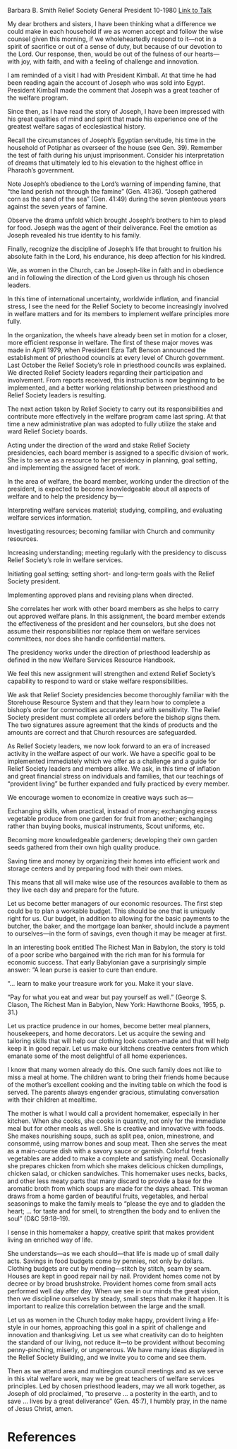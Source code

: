 Barbara B. Smith
Relief Society General President
10-1980
[Link to Talk](https://www.churchofjesuschrist.org/study/general-conference/1980/10/follow-joyously?lang=eng)

My dear brothers and sisters, I have been thinking what a difference we could make in each household if we as women accept and follow the wise counsel given this morning, if we wholeheartedly respond to it—not in a spirit of sacrifice or out of a sense of duty, but because of our devotion to the Lord. Our response, then, would be out of the fulness of our hearts—with joy, with faith, and with a feeling of challenge and innovation.

I am reminded of a visit I had with President Kimball. At that time he had been reading again the account of Joseph who was sold into Egypt. President Kimball made the comment that Joseph was a great teacher of the welfare program.

Since then, as I have read the story of Joseph, I have been impressed with his great qualities of mind and spirit that made his experience one of the greatest welfare sagas of ecclesiastical history.

Recall the circumstances of Joseph’s Egyptian servitude, his time in the household of Potiphar as overseer of the house (see Gen. 39). Remember the test of faith during his unjust imprisonment. Consider his interpretation of dreams that ultimately led to his elevation to the highest office in Pharaoh’s government.

Note Joseph’s obedience to the Lord’s warning of impending famine, that “the land perish not through the famine” (Gen. 41:36). “Joseph gathered corn as the sand of the sea” (Gen. 41:49) during the seven plenteous years against the seven years of famine.

Observe the drama unfold which brought Joseph’s brothers to him to plead for food. Joseph was the agent of their deliverance. Feel the emotion as Joseph revealed his true identity to his family.

Finally, recognize the discipline of Joseph’s life that brought to fruition his absolute faith in the Lord, his endurance, his deep affection for his kindred.

We, as women in the Church, can be Joseph-like in faith and in obedience and in following the direction of the Lord given us through his chosen leaders.

In this time of international uncertainty, worldwide inflation, and financial stress, I see the need for the Relief Society to become increasingly involved in welfare matters and for its members to implement welfare principles more fully.

In the organization, the wheels have already been set in motion for a closer, more efficient response in welfare. The first of these major moves was made in April 1979, when President Ezra Taft Benson announced the establishment of priesthood councils at every level of Church government. Last October the Relief Society’s role in priesthood councils was explained. We directed Relief Society leaders regarding their participation and involvement. From reports received, this instruction is now beginning to be implemented, and a better working relationship between priesthood and Relief Society leaders is resulting.

The next action taken by Relief Society to carry out its responsibilities and contribute more effectively in the welfare program came last spring. At that time a new administrative plan was adopted to fully utilize the stake and ward Relief Society boards.

Acting under the direction of the ward and stake Relief Society presidencies, each board member is assigned to a specific division of work. She is to serve as a resource to her presidency in planning, goal setting, and implementing the assigned facet of work.

In the area of welfare, the board member, working under the direction of the president, is expected to become knowledgeable about all aspects of welfare and to help the presidency by—





Interpreting welfare services material; studying, compiling, and evaluating welfare services information.





Investigating resources; becoming familiar with Church and community resources.





Increasing understanding; meeting regularly with the presidency to discuss Relief Society’s role in welfare services.





Initiating goal setting; setting short- and long-term goals with the Relief Society president.





Implementing approved plans and revising plans when directed.





She correlates her work with other board members as she helps to carry out approved welfare plans. In this assignment, the board member extends the effectiveness of the president and her counselors, but she does not assume their responsibilities nor replace them on welfare services committees, nor does she handle confidential matters.

The presidency works under the direction of priesthood leadership as defined in the new Welfare Services Resource Handbook.

We feel this new assignment will strengthen and extend Relief Society’s capability to respond to ward or stake welfare responsibilities.

We ask that Relief Society presidencies become thoroughly familiar with the Storehouse Resource System and that they learn how to complete a bishop’s order for commodities accurately and with sensitivity. The Relief Society president must complete all orders before the bishop signs them. The two signatures assure agreement that the kinds of products and the amounts are correct and that Church resources are safeguarded.

As Relief Society leaders, we now look forward to an era of increased activity in the welfare aspect of our work. We have a specific goal to be implemented immediately which we offer as a challenge and a guide for Relief Society leaders and members alike. We ask, in this time of inflation and great financial stress on individuals and families, that our teachings of “provident living” be further expanded and fully practiced by every member.

We encourage women to economize in creative ways such as—





Exchanging skills, when practical, instead of money; exchanging excess vegetable produce from one garden for fruit from another; exchanging rather than buying books, musical instruments, Scout uniforms, etc.





Becoming more knowledgeable gardeners; developing their own garden seeds gathered from their own high quality produce.





Saving time and money by organizing their homes into efficient work and storage centers and by preparing food with their own mixes.





This means that all will make wise use of the resources available to them as they live each day and prepare for the future.

Let us become better managers of our economic resources. The first step could be to plan a workable budget. This should be one that is uniquely right for us. Our budget, in addition to allowing for the basic payments to the butcher, the baker, and the mortgage loan banker, should include a payment to ourselves—in the form of savings, even though it may be meager at first.

In an interesting book entitled The Richest Man in Babylon, the story is told of a poor scribe who bargained with the rich man for his formula for economic success. That early Babylonian gave a surprisingly simple answer: “A lean purse is easier to cure than endure.

“… learn to make your treasure work for you. Make it your slave.

“Pay for what you eat and wear but pay yourself as well.” (George S. Clason, The Richest Man in Babylon, New York: Hawthorne Books, 1955, p. 31.)

Let us practice prudence in our homes, become better meal planners, housekeepers, and home decorators. Let us acquire the sewing and tailoring skills that will help our clothing look custom-made and that will help keep it in good repair. Let us make our kitchens creative centers from which emanate some of the most delightful of all home experiences.

I know that many women already do this. One such family does not like to miss a meal at home. The children want to bring their friends home because of the mother’s excellent cooking and the inviting table on which the food is served. The parents always engender gracious, stimulating conversation with their children at mealtime.

The mother is what I would call a provident homemaker, especially in her kitchen. When she cooks, she cooks in quantity, not only for the immediate meal but for other meals as well. She is creative and innovative with foods. She makes nourishing soups, such as split pea, onion, minestrone, and consommé, using marrow bones and soup meat. Then she serves the meat as a main-course dish with a savory sauce or garnish. Colorful fresh vegetables are added to make a complete and satisfying meal. Occasionally she prepares chicken from which she makes delicious chicken dumplings, chicken salad, or chicken sandwiches. This homemaker uses necks, backs, and other less meaty parts that many discard to provide a base for the aromatic broth from which soups are made for the days ahead. This woman draws from a home garden of beautiful fruits, vegetables, and herbal seasonings to make the family meals to “please the eye and to gladden the heart; … for taste and for smell, to strengthen the body and to enliven the soul” (D&C 59:18–19).

I sense in this homemaker a happy, creative spirit that makes provident living an enriched way of life.

She understands—as we each should—that life is made up of small daily acts. Savings in food budgets come by pennies, not only by dollars. Clothing budgets are cut by mending—stitch by stitch, seam by seam. Houses are kept in good repair nail by nail. Provident homes come not by decree or by broad brushstroke. Provident homes come from small acts performed well day after day. When we see in our minds the great vision, then we discipline ourselves by steady, small steps that make it happen. It is important to realize this correlation between the large and the small.

Let us as women in the Church today make happy, provident living a life-style in our homes, approaching this goal in a spirit of challenge and innovation and thanksgiving. Let us see what creativity can do to heighten the standard of our living, not reduce it—to be provident without becoming penny-pinching, miserly, or ungenerous. We have many ideas displayed in the Relief Society Building, and we invite you to come and see them.

Then as we attend area and multiregion council meetings and as we serve in this vital welfare work, may we be great teachers of welfare services principles. Led by chosen priesthood leaders, may we all work together, as Joseph of old proclaimed, “to preserve … a posterity in the earth, and to save … lives by a great deliverance” (Gen. 45:7), I humbly pray, in the name of Jesus Christ, amen.

# References
